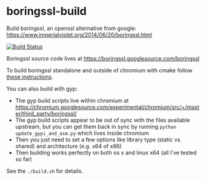 # boringssl-build

Build boringssl, an openssl alternative from google: https://www.imperialviolet.org/2014/06/20/boringssl.html

[![Build Status](https://travis-ci.org/springmeyer/boringssl-build.svg?branch=master)](https://travis-ci.org/springmeyer/boringssl-build)

Boringssl source code lives at <https://boringssl.googlesource.com/boringssl>

To build boringssl standalone and outside of chromium with cmake follow [these instructions](https://boringssl.googlesource.com/boringssl/+/3ce3c369cb05b4ba9dcaad79b552713e7fa3581f/BUILDING).

You can also build with gyp:

 - The gyp build scripts live within chromium at <https://chromium.googlesource.com/experimental/chromium/src/+/master/third_party/boringssl/>
 - The gyp build scripts appear to be out of sync with the files available upstream, but you can get them back in sync by running `python update_gypi_and_asm.py` which lives inside chromium
 - Then you just need to set a few options like library type (static vs shared) and architecture (e.g. x64 of x86)
 - Then building works perfectly on both os x and linux x64 (all I've tested so far)

See the `./build.sh` for details.
